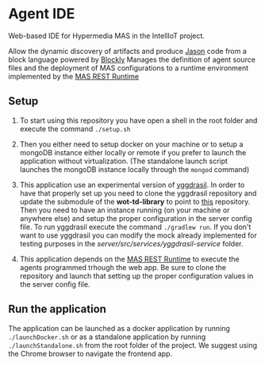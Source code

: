 # Agent IDE
Web-based IDE for Hypermedia MAS in the IntellIoT project. 

Allow the dynamic discovery of artifacts and produce [Jason](http://jason.sourceforge.net/wp/) code from a block language powered by [Blockly](https://github.com/google/blockly/)
Manages the definition of agent source files and the deployment of MAS configurations to a runtime environment implemented by the [MAS REST Runtime](https://github.com/samubura/mas-rest-runtime)

## Setup
1. To start using this repository you have open a shell in the root folder and execute the command
`./setup.sh`

2. Then you either need to setup docker on your machine or to setup a mongoDB instance either locally or remote if you prefer to launch the application without virtualization.
(The standalone launch script launches the mongoDB instance locally through the `mongod` command)

3. This application use an experimental version of [yggdrasil](https://github.com/samubura/yggdrasil). In order to have that properly set up you need to clone the yggdrasil repository and update the submodule of the **wot-td-library** to point to [this](https://github.com/samubura/wot-td-java) repository.
Then you need to have an instance running (on your machine or anywhere else) and setup the proper configuration in the server config file. 
To run yggdrasil execute the command `./gradlew run`. If you don't want to use yggdrasil you can modify the mock already implemented for testing purposes in the *server/src/services/yggdrasil-service* folder.

4. This application depends on the [MAS REST Runtime](https://github.com/samubura/mas-rest-runtime) to execute the agents programmed trhough the web app. Be sure to clone the repository and launch that setting up the proper configuration values in the server config file.

## Run the application
The application can be launched as a docker application by running `./launchDocker.sh` or as a standalone application by running `./launchStandalone.sh` from the root folder of the project. We suggest using the Chrome browser to navigate the frontend app.
